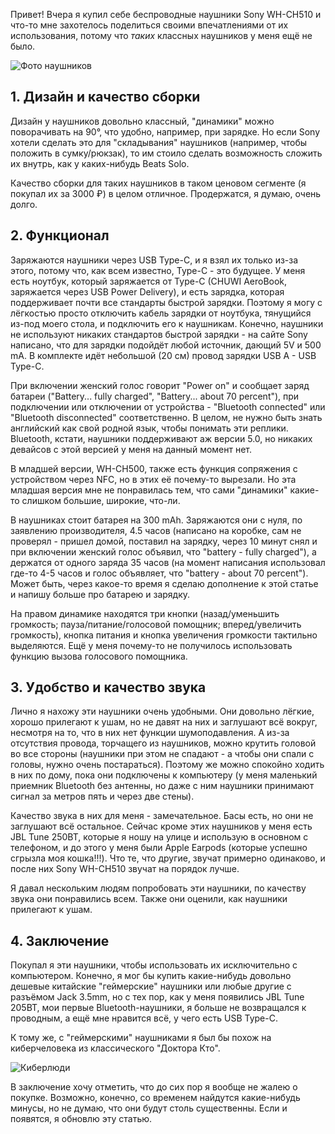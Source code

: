 Привет! Вчера я купил себе беспроводные наушники Sony WH-CH510 и что-то мне захотелось поделиться своими впечатлениями от их использования, потому что *таких* классных наушников у меня ещё не было.

![Фото наушников](https://i.imgur.com/X2I8dBX.png)

## 1. Дизайн и качество сборки
Дизайн у наушников довольно классный, "динамики" можно поворачивать на 90°, что удобно, например, при зарядке. Но если Sony хотели сделать это для "складывания" наушников (например, чтобы положить в сумку/рюкзак), то им стоило сделать возможность сложить их внутрь, как у каких-нибудь Beats Solo.

Качество сборки для таких наушников в таком ценовом сегменте (я покупал их за 3000 ₽) в целом отличное. Продержатся, я думаю, очень долго.

## 2. Функционал
Заряжаются наушники через USB Type-C, и я взял их только из-за этого, потому что, как всем известно, Type-C - это будущее. У меня есть ноутбук, который заряжается от Type-C (CHUWI AeroBook, заряжается через USB Power Delivery), и есть зарядка, которая поддерживает почти все стандарты быстрой зарядки. Поэтому я могу с лёгкостью просто отключить кабель зарядки от ноутбука, тянущийся из-под моего стола, и подключить его к наушникам. Конечно, наушники не используют никаких стандартов быстрой зарядки - на сайте Sony написано, что для зарядки подойдёт любой источник, дающий 5V и 500 mA. В комплекте идёт небольшой (20 см) провод зарядки USB A - USB Type-C.

При включении женский голос говорит "Power on" и сообщает заряд батареи ("Battery... fully charged", "Battery... about 70 percent"), при подключении или отключении от устройства - "Bluetooth connected" или "Bluetooth disconnected" соответственно. В целом, не нужно быть знать английский как свой родной язык, чтобы понимать эти реплики. Bluetooth, кстати, наушники поддерживают аж версии 5.0, но никаких девайсов с этой версией у меня на данный момент нет.

В младшей версии, WH-CH500, также есть функция сопряжения с устройством через NFC, но в этих её почему-то вырезали. Но эта младшая версия мне не понравилась тем, что сами "динамики" какие-то слишком большие, широкие, что-ли.

В наушниках стоит батарея на 300 mAh. Заряжаются они с нуля, по заявлению производителя, 4.5 часов (написано на коробке, сам не проверял - пришел домой, поставил на зарядку, через 10 минут снял и при включении женский голос объявил, что "battery - fully charged"), а держатся от одного заряда 35 часов (на момент написания использовал где-то 4-5 часов и голос объявляет, что "battery - about 70 percent"). Может быть, через какое-то время я сделаю дополнение к этой статье и напишу больше про батарею и зарядку.

На правом динамике находятся три кнопки (назад/уменьшить громкость; пауза/питание/голосовой помощник; вперед/увеличить громкость), кнопка питания и кнопка увеличения громкости тактильно выделяются. Ещё у меня почему-то не получилось использовать функцию вызова голосового помощника.

## 3. Удобство и качество звука
Лично я нахожу эти наушники очень удобными. Они довольно лёгкие, хорошо прилегают к ушам, но не давят на них и заглушают всё вокруг, несмотря на то, что в них нет функции шумоподавления. А из-за отсутствия провода, торчащего из наушников, можно крутить головой во все стороны (наушники при этом не спадают - а чтобы они спали с головы, нужно очень постараться). Поэтому же можно спокойно ходить в них по дому, пока они подключены к компьютеру (у меня маленький приемник Bluetooth без антенны, но даже с ним наушники принимают сигнал за метров пять и через две стены).

Качество звука в них для меня - замечательное. Басы есть, но они не заглушают всё остальное. Сейчас кроме этих наушников у меня есть JBL Tune 250BT, которые я ношу на улице и использую в основном с телефоном, и до этого у меня были Apple Earpods (которые успешно сгрызла моя кошка!!!). Что те, что другие, звучат примерно одинаково, и после них Sony WH-CH510 звучат на порядок лучше.

Я давал нескольким людям попробовать эти наушники, по качеству звука они понравились всем. Также они оценили, как наушники прилегают к ушам.

## 4. Заключение
Покупал я эти наушники, чтобы использовать их исключительно с компьютером. Конечно, я мог бы купить какие-нибудь довольно дешевые китайские "геймерские" наушники или любые другие с разъёмом Jack 3.5mm, но с тех пор, как у меня появились JBL Tune 205BT, мои первые Bluetooth-наушники, я больше не возвращался к проводным, а ещё мне нравится всё, у чего есть USB Type-C.

К тому же, с "геймерскими" наушниками я был бы похож на киберчеловека из классического "Доктора Кто".

![Киберлюди](https://i.imgur.com/AknbIxs.png)

В заключение хочу отметить, что до сих пор я вообще не жалею о покупке. Возможно, конечно, со временем найдутся какие-нибудь минусы, но не думаю, что они будут столь существенны. Если и появятся, я обновлю эту статью.